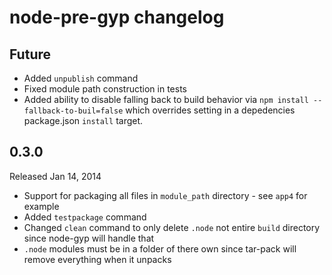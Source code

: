 # node-pre-gyp changelog

## Future
 - Added `unpublish` command
 - Fixed module path construction in tests
 - Added ability to disable falling back to build behavior via `npm install --fallback-to-buil=false` which overrides setting in a depedencies package.json `install` target.

## 0.3.0

Released Jan 14, 2014

 - Support for packaging all files in `module_path` directory - see `app4` for example
 - Added `testpackage` command
 - Changed `clean` command to only delete `.node` not entire `build` directory since node-gyp will handle that
 - `.node` modules must be in a folder of there own since tar-pack will remove everything when it unpacks

